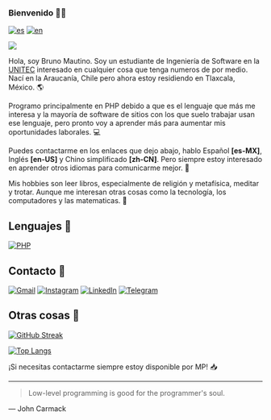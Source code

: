 ### Bienvenido 👋🏻

[![es](https://img.shields.io/badge/lang-es-red.svg?style=for-the-badge)](https://github.com/mautinobruno/mautinobruno/blob/main/README.md)
[![en](https://img.shields.io/badge/lang-en-green.svg?style=for-the-badge)](https://github.com/mautinobruno/mautinobruno/blob/main/README.en.md)

![](https://komarev.com/ghpvc/?username=mautinobruno&style=for-the-badge&label=Visitas+al+perfil&color=lightgray)

Hola, soy Bruno Mautino. Soy un estudiante de Ingeniería de Software en la [UNITEC](https://www.unitec.mx/) interesado en cualquier cosa que tenga numeros de por medio. Nací en la Araucanía, Chile pero ahora estoy residiendo en Tlaxcala, México. 🌎

Programo principalmente en PHP debido a que es el lenguaje que más me interesa y la mayoría de software de sitios con los que suelo trabajar usan ese lenguaje, pero pronto voy a aprender más para aumentar mis oportunidades laborales. 💻

Puedes contactarme en los enlaces que dejo abajo, hablo Español **[es-MX]**, Inglés **[en-US]** y Chino simplificado **[zh-CN]**. Pero siempre estoy interesado en aprender otros idiomas para comunicarme mejor. 💬

Mis hobbies son leer libros, especialmente de religión y metafísica, meditar y trotar. Aunque me interesan otras cosas como la tecnología, los computadores y las matematicas. 📘

## Lenguajes 🧮
[![PHP](https://img.shields.io/badge/php-%23777BB4.svg?style=for-the-badge&logo=php&logoColor=white)](https://php.net)

## Contacto 📧
[![Gmail](https://img.shields.io/badge/Gmail-D14836?style=for-the-badge&logo=gmail&logoColor=white)](mailto:vincenzomautinooliva@gmail.com)
[![Instagram](https://img.shields.io/badge/Instagram-%23E4405F.svg?style=for-the-badge&logo=Instagram&logoColor=white)](https://instagram.com/mautino.bruno/)
[![LinkedIn](https://img.shields.io/badge/linkedin-%230077B5.svg?style=for-the-badge&logo=linkedin&logoColor=white)](https://linkedin.com/in/brunomautino)
[![Telegram](https://img.shields.io/badge/Telegram-2CA5E0?style=for-the-badge&logo=telegram&logoColor=white)](https://t.me/broxbruno12)

## Otras cosas 📰
[![GitHub Streak](https://streak-stats.demolab.com?user=mautinobruno&theme=tokyonight&border_radius=0&locale=es)](https://git.io/streak-stats)

[![Top Langs](https://github-readme-stats.vercel.app/api/top-langs/?username=mautinobruno&theme=tokyonight&locale=es&border_radius=0)](https://github.com/anuraghazra/github-readme-stats)

¡Si necesitas contactarme siempre estoy disponible por MP! 📥

---
>Low-level programming is good for the programmer's soul.

— John Carmack
